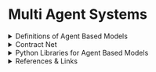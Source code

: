 # Multi Agent Systems


<details>
<summary>Definitions of Agent Based Models</summary>

<ol>
     <li> An agent-based model is a way of modeling some sort of phenomenon using discrete 
     “agents” which interact with other agents, sometimes in very complex ways. In case this is too abstract, you can think of agents as simulated people, and you’re trying to model how they interact with each other.
     </li>
</ol>

</details>

<details>
<summary>Contract Net</summary>

 <details>
 <summary>FIPA ACL Performatives</summary>

 1. 

 </details>

</details>

<details>
<summary>Python Libraries for Agent Based Models</summary>

<ol>
     [Mesa - Python]()
     [AgentPy - Python](https://agentpy.readthedocs.io/en/latest/)
     [NetLogo - Java](https://ccl.northwestern.edu/netlogo/)
</ol>

</details>


<details>
<summary>References & Links</summary>
<br>

[Scientific Computing with Python](https://caam37830.github.io/book09_computing/agent_based_models.html) [Second Link](https://github.com/caam37830book)

[Introduction to Mesa: Agent-based Modeling in Python](https:/towardsdatascience.comintroduction-to-mesa-agent-based-modeling-in-python-bcb0596e1c9a)

[Types of Environments in AI](https://www.geeksforgeeks.orgtypes-of-environments-in-ai/)

[Why Coding Multi Agent Systems is Hard](https://hackernoon.comwhy-coding-multi-agent-systems-is-hard-2064e93e29bb)

[Scalable and Robust Multi-Agent Reinforcement Learning](https://wwwyoutube.com/watch?app=desktop&v=Yd6HNZnqjis)

[Multi-agent systems for Challenging Real-World problems](https://wwwturing.ac.uk/research/interest-groups/multi-agent-systems)

[Geometric Transformations](https://github.com/cgohlke/transformations/blob/master/transformations/transformations.py)

</details>